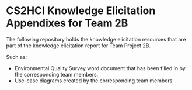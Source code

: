 # CS2HCI Knowledge Elicitation Appendixes for Team 2B
The following repository holds the knowledge elicitation resources that are part of the knowledge elicitation report for Team Project 2B.

Such as:
- Environmental Quality Survey word document that has been filled in by the corresponding team members.
- Use-case diagrams created by the corresponding team members
